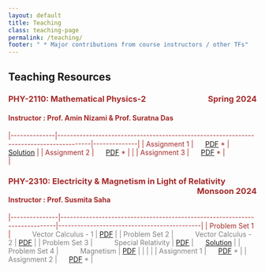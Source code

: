```yaml
---
layout: default
title: Teaching
class: teaching-page
permalink: /teaching/
footer: " * Major contributions from course instructors / other TFs"
---
```


## Teaching Resources 

### <font color='brown'> PHY-2110: Mathematical Physics-2 <span style="float: right;"> Spring 2024
#### Instructor : Prof. Amin Nizami & Prof. Suratna Das

|--------------|----------------------------------------------------------------------------------------|--------------|
| Assignment 1 | <span style="padding: 0 20px;">  [PDF](/Teaching/PHY2110/Assignment-1(Full-set).pdf) * | [Solution](/Teaching/PHY2110/Solved-Assignment-1.pdf) |
| Assignment 2 | <span style="padding: 0 20px;">  [PDF](/Teaching/PHY2110/Assignment-2.pdf) *          |         |
| Assignment 3 | <span style="padding: 0 20px;">  [PDF](/Teaching/PHY2110/Assignment-3.pdf) *          |         |

### <font color='brown'> PHY-2310: Electricity & Magnetism in Light of Relativity <span style="float: right;"> Monsoon 2024
#### Instructor : Prof. Susmita Saha

|---------------|----------------------------------------------------------------------------|---------------------------------------------|
| Problem Set 1 | <font color='grey'> <span style="padding: 0 40px;"> Vector Calculus - 1    | [PDF](/Teaching/PHY2310/ProbSet-1.pdf)      |
| Problem Set 2 | <font color='grey'> <span style="padding: 0 40px;"> Vector Calculus - 2    | [PDF](/Teaching/PHY2310/ProbSet-2.pdf)      |
| Problem Set 3 | <font color='grey'> <span style="padding: 0 40px;"> Special Relativity     | [PDF](/Teaching/PHY2310/ProbSet-3.pdf)      | <span style="padding: 0 20px;">[Solution](/Teaching/PHY2310/Solved-ProbSet-3.pdf) |
| Problem Set 4 | <font color='grey'> <span style="padding: 0 40px;"> Magnetism              | [PDF](/Teaching/PHY2310/ProbSet-4.pdf)      |
|              |                                                                             |
| Assignment 1 | <span style="padding: 0 20px;">  [PDF](/Teaching/PHY2310/Assignment-1.pdf) *            | 
| Assignment 2 | <span style="padding: 0 20px;">  [PDF](/Teaching/PHY2310/Assignment-2.pdf) *            |
